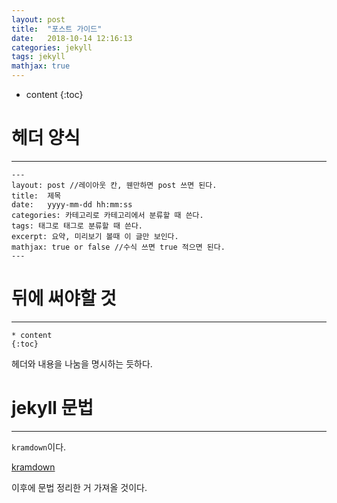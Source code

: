 ```yaml
---
layout: post
title:  "포스트 가이드"
date:   2018-10-14 12:16:13
categories: jekyll
tags: jekyll
mathjax: true
---
```

* content
{:toc}
# 헤더 양식
---
```
---
layout: post //레이아웃 칸, 웬만하면 post 쓰면 된다.
title:  제목
date:   yyyy-mm-dd hh:mm:ss
categories: 카테고리로 카테고리에서 분류할 때 쓴다.
tags: 태그로 태그로 분류할 때 쓴다.
excerpt: 요약, 미리보기 볼때 이 글만 보인다.
mathjax: true or false //수식 쓰면 true 적으면 된다.
---
```

# 뒤에 써야할 것
---
```
* content
{:toc}
```
헤더와 내용을 나눔을 명시하는 듯하다.

# jekyll 문법
---
`kramdown`이다.


[kramdown](https://kramdown.gettalong.org/index.html)


이후에 문법 정리한 거 가져올 것이다.
